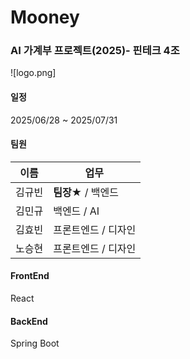 # Mooney
### AI 가계부 프로젝트(2025)- 핀테크 4조
![logo.png]
#### 일정
2025/06/28 ~ 2025/07/31

#### 팀원
| 이름  | 업무           |
| --- | ------------ |
| 김규빈 | **팀장★** / 백엔드 |
| 김민규 | 백엔드 / AI     |
| 김효빈 | 프론트엔드 / 디자인  |
| 노승현 | 프론트엔드 / 디자인  |

#### FrontEnd
React

#### BackEnd
Spring Boot

